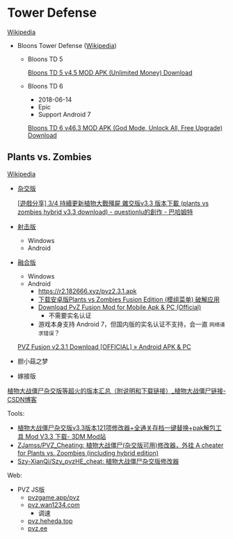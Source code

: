 # Tower Defense
[Wikipedia](https://en.wikipedia.org/wiki/Tower_defense)

- Bloons Tower Defense ([Wikipedia](https://en.wikipedia.org/wiki/Bloons_Tower_Defense))
  - Bloons TD 5

    [Bloons TD 5 v4.5 MOD APK (Unlimited Money) Download](https://liteapks.com/bloons-td-5.html)

  - Bloons TD 6
    - 2018-06-14
    - Epic
    - Support Android 7

    [Bloons TD 6 v46.3 MOD APK (God Mode, Unlock All, Free Upgrade) Download](https://liteapks.com/bloons-td-6.html)

## Plants vs. Zombies
[Wikipedia](https://en.wikipedia.org/wiki/Plants_vs._Zombies)

- [杂交版](https://pvzgame.app/)

  [\[遊戲分享\] 3/4 持續更新植物大戰殭屍 雜交版v3.3 版本下載 (plants vs zombies hybrid v3.3 download) - questionlu的創作 - 巴哈姆特](https://home.gamer.com.tw/artwork.php?sn=5950231)

- [射击版](https://pvzgame.app/shoot)
  - Windows
  - Android

- [融合版](https://pvzgame.app/merge)
  - Windows
  - Android
    - https://r2.182666.xyz/pvz2.3.1.apk
    - [下载安卓版Plants vs Zombies Fusion Edition (模组菜单) 破解应用](https://playmods.net/zh/game/plants-vs-zombies-fusion-edition-mod/com.LanPiaoPiao.PlantsVsZombiesRH2)
    - [Download PvZ Fusion Mod for Mobile Apk & PC (Official)](https://pvzfusion.net/)
      - 不需要实名认证
    - 游戏本身支持 Android 7，但国内版的实名认证不支持，会一直 `网络请求错误`？

  [PVZ Fusion v2.3.1 Download \[OFFICIAL\] » Android APK & PC](https://pvzfusion.pro/)

- 胆小菇之梦

- 嫁接版

[植物大战僵尸杂交版等超火的版本汇总（附说明和下载链接）\_植物大战僵尸链接-CSDN博客](https://blog.csdn.net/boyZhenGui/article/details/140464507)

Tools:
- [植物大战僵尸杂交版v3.3版本121项修改器+全通关存档一键替换+pak解包工具 Mod V3.3 下载- 3DM Mod站](https://mod.3dmgame.com/mod/210714)
- [ZJamss/PVZ\_Cheating: 植物大战僵尸(杂交版可用)修改器，外挂 A cheater for Plants vs. Zoombies (including hybrid edition)](https://github.com/ZJamss/PVZ_Cheating)
- [Szy-XianQi/Szy\_pvzHE\_cheat: 植物大战僵尸杂交版修改器](https://github.com/Szy-XianQi/Szy_pvzHE_cheat)

Web:
- PVZ JS版
  - [pvzgame.app/pvz](https://pvzgame.app/pvz)
  - [pvz.wan1234.com](https://pvz.wan1234.com/)
    - 调速
  - [pvz.heheda.top](https://pvz.heheda.top/)
  - [pvz.ee](https://pvz.ee/)

